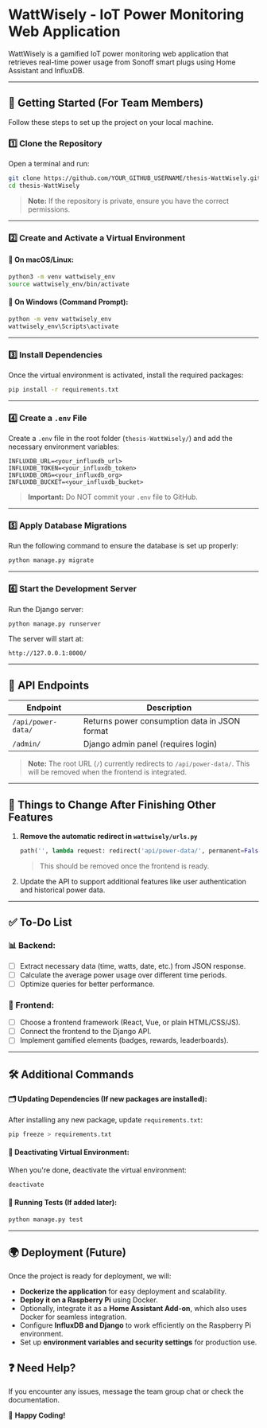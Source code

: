 # WattWisely - IoT Power Monitoring Web Application

WattWisely is a gamified IoT power monitoring web application that retrieves real-time power usage from Sonoff smart plugs using Home Assistant and InfluxDB.

---

## 🚀 Getting Started (For Team Members)

Follow these steps to set up the project on your local machine.

### 1️⃣ Clone the Repository

Open a terminal and run:

```bash
git clone https://github.com/YOUR_GITHUB_USERNAME/thesis-WattWisely.git
cd thesis-WattWisely
```

> **Note:** If the repository is private, ensure you have the correct permissions.

---

### 2️⃣ Create and Activate a Virtual Environment

#### 🔹 On macOS/Linux:
```bash
python3 -m venv wattwisely_env
source wattwisely_env/bin/activate
```

#### 🔹 On Windows (Command Prompt):
```bash
python -m venv wattwisely_env
wattwisely_env\Scripts\activate
```

---

### 3️⃣ Install Dependencies

Once the virtual environment is activated, install the required packages:

```bash
pip install -r requirements.txt
```

---

### 4️⃣ Create a `.env` File

Create a `.env` file in the root folder (`thesis-WattWisely/`) and add the necessary environment variables:

```
INFLUXDB_URL=<your_influxdb_url>
INFLUXDB_TOKEN=<your_influxdb_token>
INFLUXDB_ORG=<your_influxdb_org>
INFLUXDB_BUCKET=<your_influxdb_bucket>
```

> **Important:** Do NOT commit your `.env` file to GitHub.

---

### 5️⃣ Apply Database Migrations

Run the following command to ensure the database is set up properly:

```bash
python manage.py migrate
```

---

### 6️⃣ Start the Development Server

Run the Django server:

```bash
python manage.py runserver
```

The server will start at:

```
http://127.0.0.1:8000/
```

---

## 📌 API Endpoints

| Endpoint                 | Description                           |
|--------------------------|---------------------------------------|
| `/api/power-data/`       | Returns power consumption data in JSON format |
| `/admin/`               | Django admin panel (requires login) |

> **Note:** The root URL (`/`) currently redirects to `/api/power-data/`. This will be removed when the frontend is integrated.

---

## 📝 Things to Change After Finishing Other Features

1. **Remove the automatic redirect in `wattwisely/urls.py`**
   ```python
   path('', lambda request: redirect('api/power-data/', permanent=False)),
   ```
   > This should be removed once the frontend is ready.

2. Update the API to support additional features like user authentication and historical power data.

---

## ✅ To-Do List

### 📊 Backend:
- [ ] Extract necessary data (time, watts, date, etc.) from JSON response.
- [ ] Calculate the average power usage over different time periods.
- [ ] Optimize queries for better performance.

### 🎨 Frontend:
- [ ] Choose a frontend framework (React, Vue, or plain HTML/CSS/JS).
- [ ] Connect the frontend to the Django API.
- [ ] Implement gamified elements (badges, rewards, leaderboards).

---

## 🛠 Additional Commands

#### 🗂 Updating Dependencies (If new packages are installed):
After installing any new package, update `requirements.txt`:

```bash
pip freeze > requirements.txt
```

#### 🔄 Deactivating Virtual Environment:
When you're done, deactivate the virtual environment:

```bash
deactivate
```

#### 📌 Running Tests (If added later):
```bash
python manage.py test
```

---

## 🌍 Deployment (Future)
Once the project is ready for deployment, we will:
- **Dockerize the application** for easy deployment and scalability.
- **Deploy it on a Raspberry Pi** using Docker.
- Optionally, integrate it as a **Home Assistant Add-on**, which also uses Docker for seamless integration.
- Configure **InfluxDB and Django** to work efficiently on the Raspberry Pi environment.
- Set up **environment variables and security settings** for production use.

## ❓ Need Help?
If you encounter any issues, message the team group chat or check the documentation.

🚀 **Happy Coding!**

